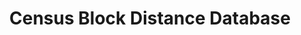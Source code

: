 ---
layout: default
contributors: NBER
description: 'Census Block Distances are great-circle distances calculated using the
  Haversine formula based on internal points in the geographic area.


  Census Blocks are from Census 2000 SF1 and Census 2010 SF1 files. Census Blocks
  "are statistical areas bounded by visible features, such as streets, roads, streams,
  and railroad tracks, and by nonvisible boundaries, such as selected property lines
  and city, township, school district, and county limits and short line-of-sight extensions
  of streets and roads."'
last_edit: Mon, 19 Jun 2023 16:46:30 GMT
location: https://www.nber.org/research/data/block-distance-database
maintained_by: data@nber.org
open_access: 'TRUE'
shortname: census_block_distance
tags:
- population
- geography
title: Census Block Distance Database
uuid: 5e6dc621-57a3-4374-b558-8b7c8ca3e252
versioning: 'FALSE'
---